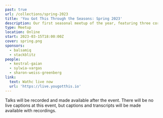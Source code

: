 ```yaml
---
past: true
url: /collections/spring-2023
title: 'You Got This Through the Seasons: Spring 2023'
description: Our first seasonal meetup of the year, featuring three core skills talks.
type: Meetup
location: Online
start: 2023-03-15T18:00:00Z
cover: spring.png
sponsors:
  - balsamiq
  - stackblitz
people:
  - kestral-gaian
  - sylwia-vargas
  - sharon-weiss-greenberg
link:
  text: Wathc live now
  url: 'https://live.yougotthis.io'
---
```


Talks will be recorded and made available after the event. There will be no live captions at this event, but captions and transcripts will be made available with recordings.

<event-session
  title="Welcome talk"
  start="2022-12-15T18:00:00Z">
</event-session>

<event-session 
  title="Authentically Maintaining Professional Relationships"
  start="2023-03-15T18:15:00.000+00:00" 
  :speakers='[people["sharon-weiss-greenberg"]]'
  description="If you want to move up the ladder, finish that project, land that job, secure funding or accomplish just about anything, you need relationships. The ability to network and meaningfully continue relationships is the difference between growing and thinking and doing more and bigger, and having a larger impact or not. In this talk, we’ll cover how to take your relationships and meaningfully and authentically maintain them.">
</event-session>

<event-session 
  title="Understanding Your Remote Working Style"
  start="2023-03-15T18:45:00.000+00:00" 
  :speakers='[people["sylwia-vargas"]]'
  description="Remote work gives us a whole lot of opportunity to rediscover what we (dis)like about our life. We are socialized to believe certain things to be true even if they do not necessarily hold up under scrutiny. More than providing you with tips on specific things that will for sure make you happy, my intention is to share with you an approach I took when trying to figure it out myself - which involved asking questions, observation, and being very confused initially. I've arrived at a place of great joy and stability - and this is something I wish for you too.">
</event-session>

<event-session 
  title="Walking Across The Ethical Minefield"
  start="2023-03-15T19:15:00.000+00:00" 
  :speakers='[people["kestral-gaian"]]'
  description="Whether you write code, manage projects, or run teams, at some point you'll face an impossible question: is what I'm doing ethical? Recent history is littered with examples of times we didn't get it right, from handryers only tested on light skin tones through to Twitter's recent... well, you know. But how do we stop things from exploding when we can't see the mines buiried in the ground? In this talk we'll discuss foresight, hindsight, and how to create ethical checks and balances to help your next project succeed.">
</event-session>
